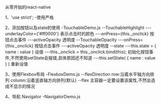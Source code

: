 从零开始的react-native 
  
  1、'use strict';
    -使用严格
  
  2、添加按钮以及state的使用
    -TouchableDemo.js
        --TouchableHighlight 
            ---underlayColor={'#ff0000'} 表示点击时的颜色
            ---onPress={this._onclick} 按钮点击事件
            ---activeOpacity 透明度
        --TouchableOpacity
            ---onPress={this._onclick} 按钮点击事件
            ---activeOpacity 透明度
        --state
            ---this.state = { name : value } 设值
            ---this._onclick = this._onclick.bind(this); 初始化按钮事件,不然使用setState会报错,具体原因还不知道
            ---this.setState( { name : value } ) 重新设值         
   
            
    
  3、使用Flexbox布局
    -FlexboxDemo.js
        --flexDirection 
            row:沿着水平轴方向排列
            column:沿着竖直轴方向排列(默认)
        --flex 主容器一定要设置该属性,不然会造成不显示的情况
     
     
  4、导航 Navigator
    -NavigatorDemo.js
   